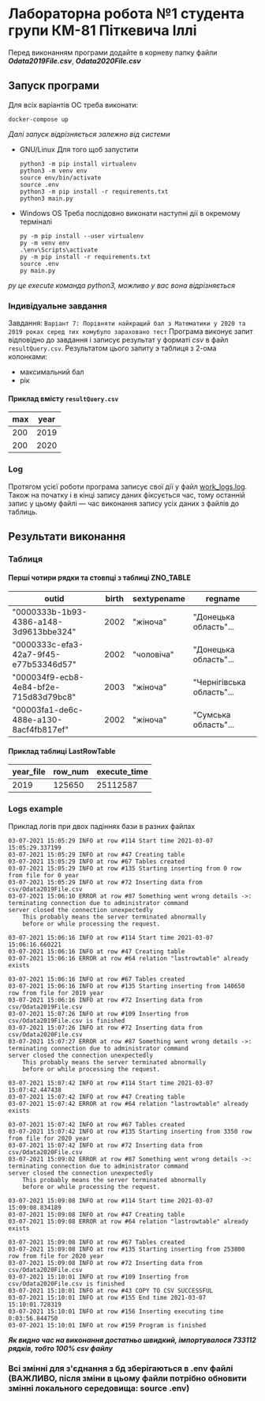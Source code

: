 # Лабораторна робота №1 студента групи КМ-81 Піткевича Іллі

Перед виконанням програми додайте в корневу папку файли ***Odata2019File.csv***, ***Odata2020File.csv***

## Запуск програми
Для всіх варіантів ОС треба виконати:
```
docker-compose up
```
*Далі запуск відрізняється залежно від системи*
- GNU/Linux
    Для того щоб запустити
    ```
    python3 -m pip install virtualenv
    python3 -m venv env
    source env/bin/activate
    source .env
    python3 -m pip install -r requirements.txt
    python3 main.py
    ```
- Windows OS
    Треба послідовно виконати наступні дії в окремому терміналі
    ```
    py -m pip install --user virtualenv
    py -m venv env
    .\env\Scripts\activate
    py -m pip install -r requirements.txt
    source .env
    py main.py
    ```
*py це execute команда python3, можливо у вас вона відрізняється*

### Індивідуальне завдання

Завдання: `Варіант 7: Порівняти найкращий бал з Математики у 2020 та 2019 роках серед тих комубуло зараховано тест`
Програма виконує запит відповідно до завдання і записує результат у форматі _csv_ в файл `resultQuery.csv`. Результатом
цього запиту э таблиця з 2-ома колонками:

- максимальний бал
- рік
#### Приклад вмісту `resultQuery.csv`
max | year 
--- | --- 
200 | 2019
200 | 2020
### Log

Протягом усієї роботи програма записує свої дії у файл [work_logs.log](./work_logs.log). Також на початку і в
кінці запису даних фіксується час, тому останній запис у цьому файлі — час виконання запису усіх даних з файлів до
таблиць.

## Результати виконання

### Таблиця

#### Перші чотири рядки та стовпці з таблиці ZNO_TABLE

outid|birth|sextypename|regname
--- |--- |--- |--- 
"0000333b-1b93-4386-a148-3d9613bbe324"  |  2002   | "жіноча"  |  "Донецька область"...
"0000333c-efa3-42a7-9f45-e77b53346d57"    | 2002    | "чоловіча"    | "Донецька область"...
"000034f9-ecb8-4e84-bf2e-715d83d79bc8"    | 2003    | "жіноча"    | "Чернігівська область"...
"00003fa1-de6c-488e-a130-8acf4fb817ef"    | 2002    | "жіноча"    | "Сумська область"...

#### Приклад таблиці LastRowTable

year_file | row_num | execute_time
--- | --- | --- 
2019 | 125650 | 25112587

### Logs example

Приклад логів при двох падіннях бази в разних файлах

```
03-07-2021 15:05:29 INFO at row #114 Start time 2021-03-07 15:05:29.337199
03-07-2021 15:05:29 INFO at row #47 Creating table
03-07-2021 15:05:29 INFO at row #67 Tables created
03-07-2021 15:05:29 INFO at row #135 Starting inserting from 0 row from file for 0 year
03-07-2021 15:05:29 INFO at row #72 Inserting data from csv/Odata2019File.csv
03-07-2021 15:06:10 ERROR at row #87 Something went wrong details ->: terminating connection due to administrator command
server closed the connection unexpectedly
	This probably means the server terminated abnormally
	before or while processing the request.

03-07-2021 15:06:16 INFO at row #114 Start time 2021-03-07 15:06:16.660221
03-07-2021 15:06:16 INFO at row #47 Creating table
03-07-2021 15:06:16 ERROR at row #64 relation "lastrowtable" already exists

03-07-2021 15:06:16 INFO at row #67 Tables created
03-07-2021 15:06:16 INFO at row #135 Starting inserting from 140650 row from file for 2019 year
03-07-2021 15:06:16 INFO at row #72 Inserting data from csv/Odata2019File.csv
03-07-2021 15:07:26 INFO at row #109 Inserting from csv/Odata2019File.csv is finished
03-07-2021 15:07:26 INFO at row #72 Inserting data from csv/Odata2020File.csv
03-07-2021 15:07:27 ERROR at row #87 Something went wrong details ->: terminating connection due to administrator command
server closed the connection unexpectedly
	This probably means the server terminated abnormally
	before or while processing the request.

03-07-2021 15:07:42 INFO at row #114 Start time 2021-03-07 15:07:42.447438
03-07-2021 15:07:42 INFO at row #47 Creating table
03-07-2021 15:07:42 ERROR at row #64 relation "lastrowtable" already exists

03-07-2021 15:07:42 INFO at row #67 Tables created
03-07-2021 15:07:42 INFO at row #135 Starting inserting from 3350 row from file for 2020 year
03-07-2021 15:07:42 INFO at row #72 Inserting data from csv/Odata2020File.csv
03-07-2021 15:09:02 ERROR at row #87 Something went wrong details ->: terminating connection due to administrator command
server closed the connection unexpectedly
	This probably means the server terminated abnormally
	before or while processing the request.

03-07-2021 15:09:08 INFO at row #114 Start time 2021-03-07 15:09:08.834189
03-07-2021 15:09:08 INFO at row #47 Creating table
03-07-2021 15:09:08 ERROR at row #64 relation "lastrowtable" already exists

03-07-2021 15:09:08 INFO at row #67 Tables created
03-07-2021 15:09:08 INFO at row #135 Starting inserting from 253800 row from file for 2020 year
03-07-2021 15:09:08 INFO at row #72 Inserting data from csv/Odata2020File.csv
03-07-2021 15:10:01 INFO at row #109 Inserting from csv/Odata2020File.csv is finished
03-07-2021 15:10:01 INFO at row #43 COPY TO CSV SUCCESSFUL
03-07-2021 15:10:01 INFO at row #155 End time 2021-03-07 15:10:01.728319
03-07-2021 15:10:01 INFO at row #156 Inserting executing time 0:03:56.844750
03-07-2021 15:10:01 INFO at row #159 Program is finished
```
***Як видно час на виконання достатньо швидкий, імпортувалося 733112 рядків, тобто 100% csv файлу***
### Всі змінні для з'єднання з бд зберігаються в .env файлі (ВАЖЛИВО, після зміни в цьому файли потрібно обновити змінні локального середовища: source .env)
